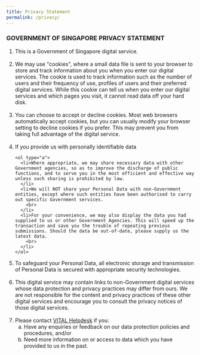 ```yaml
---
title: Privacy Statement
permalink: /privacy/
---
```


### GOVERNMENT OF SINGAPORE PRIVACY STATEMENT

<ol>
  <li>This is a Government of Singapore digital service.
    <br>
    <br>
  </li>
  <li>
     We may use "cookies", where a small data file is sent to your browser to store and track information about you when you enter our digital services. The cookie is used to track information such as the number of users and their frequency of use, profiles of users and their preferred digital services. While this cookie can tell us when you enter our digital services and which pages you visit, it cannot read data off your hard disk.
      <br>
      <br>
   
  </li>
  <li>
     You can choose to accept or decline cookies. Most web browsers automatically accept cookies, but you can usually modify your browser setting to decline cookies if you prefer. This may prevent you from taking full advantage of the digital service.
      <br>
      <br>
   
  </li>
  <li>
    If you provide us with personally identifiable data
   
    <ol type="a">
      <li>Where appropriate, we may share necessary data with other Government agencies, so as to improve the discharge of public functions, and to serve you in the most efficient and effective way unless such sharing is prohibited by law.
      </li>
      <li>We will NOT share your Personal Data with non-Government entities, except where such entities have been authorised to carry out specific Government services.
        <br>
      </li>
      <li>For your convenience, we may also display the data you had supplied to us or other Government Agencies. This will speed up the transaction and save you the trouble of repeating previous submissions. Should the data be out-of-date, please supply us the latest data.
        <br>
      </li>
    </ol>
  </li>
  <li>
    To safeguard your Personal Data, all electronic storage and transmission of Personal Data is secured with appropriate security technologies.&nbsp;
      <br>
      <br>
   
  </li>
  <li>
    This digital service may contain links to non-Government digital services whose data protection and privacy practices may differ from ours. We are not responsible for the content and privacy practices of these other digital services and encourage you to consult the privacy notices of those digital services.&nbsp;      
      <br>
      <br>
   
  </li>
  <li>Please contact&nbsp;<a href="mailto:vital_helpdesk@vital.gov.sg">VITAL Helpdesk</a>&nbsp;if you:
    <ol type="a">
      <li>Have any enquiries or feedback on our data protection policies and procedures, and/or
      </li>
      <li>Need more information on or access to data which you have provided to us in the past.
      </li>
    </ol>
  </li>
</ol>
